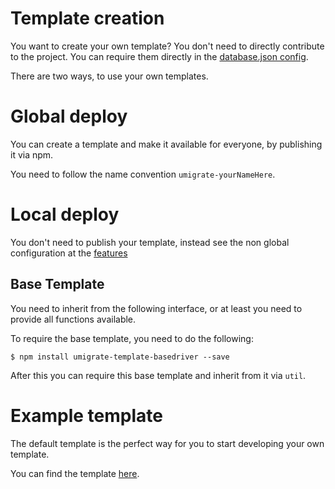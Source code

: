 # Template creation

You want to create your own template? You don't need to directly contribute
to the project. You can require them directly in the 
[database.json config](http://umigrate.readthedocs.org/en/latest/features/#external-drivers-templates).

There are two ways, to use your own templates.

# Global deploy

You can create a template and make it available for everyone, by publishing it 
via npm.

You need to follow the name convention `umigrate-yourNameHere`.

# Local deploy

You don't need to publish your template, instead see the non global configuration
at the [features](http://umigrate.readthedocs.org/en/latest/features/)

## Base Template

You need to inherit from the following interface, or at least you need to 
provide all functions available.

To require the base template, you need to do the following:

    $ npm install umigrate-template-basedriver --save

After this you can require this base template and inherit from it via `util`.

# Example template

The default template is the perfect way for you to start developing your own 
template.

You can find the template 
[here](https://github.com/wzrdtales/umigrate-db-migrate).